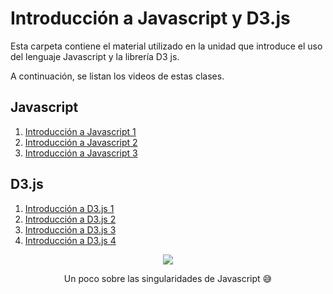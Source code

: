# Introducción a Javascript y D3.js

Esta carpeta contiene el material utilizado en la unidad que introduce el uso del lenguaje Javascript y la librería D3 js.

A continuación, se listan los videos de estas clases.

## Javascript

1. [Introducción a Javascript 1](https://youtu.be/uRIrWEybGok)
2. [Introducción a Javascript 2](https://youtu.be/BgN-eNBFiWg)
3. [Introducción a Javascript 3](https://youtu.be/oH4qhQpfdMw)

## D3.js

1. [Introducción a D3.js 1](https://youtu.be/VvoPSzWVw80)
2. [Introducción a D3.js 2](https://youtu.be/Zb08aBGwJrA)
3. [Introducción a D3.js 3](https://youtu.be/wHIl2C59Aio)
4. [Introducción a D3.js 4](https://youtu.be/v6f82kt4MIg)


<p align="center">
  <img src="https://res.cloudinary.com/practicaldev/image/fetch/s--pANodlV7--/c_limit%2Cf_auto%2Cfl_progressive%2Cq_auto%2Cw_880/https://github.com/damiancipolat/js_vs_memes/blob/master/doc/patricio.png%3Fraw%3Dtrue" />
</p>
<p align="center">
  Un poco sobre las singularidades de Javascript &#128517
</p>
